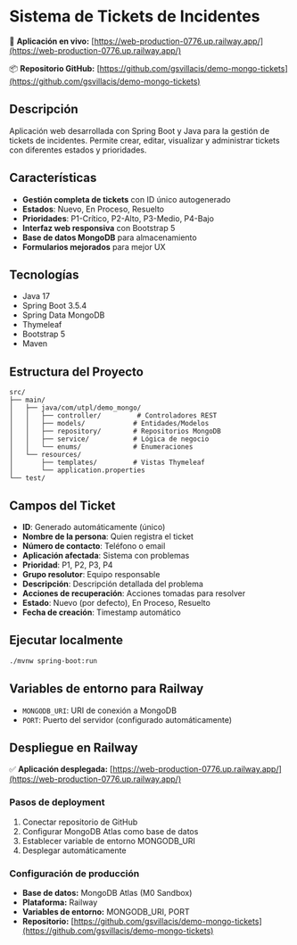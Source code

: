 # Sistema de Tickets de Incidentes

🚀 **Aplicación en vivo:** [https://web-production-0776.up.railway.app/](https://web-production-0776.up.railway.app/)

📦 **Repositorio GitHub:** [https://github.com/gsvillacis/demo-mongo-tickets](https://github.com/gsvillacis/demo-mongo-tickets)

## Descripción

Aplicación web desarrollada con Spring Boot y Java para la gestión de tickets de incidentes. Permite crear, editar, visualizar y administrar tickets con diferentes estados y prioridades.

## Características

- **Gestión completa de tickets** con ID único autogenerado
- **Estados**: Nuevo, En Proceso, Resuelto
- **Prioridades**: P1-Crítico, P2-Alto, P3-Medio, P4-Bajo
- **Interfaz web responsiva** con Bootstrap 5
- **Base de datos MongoDB** para almacenamiento
- **Formularios mejorados** para mejor UX

## Tecnologías

- Java 17
- Spring Boot 3.5.4
- Spring Data MongoDB
- Thymeleaf
- Bootstrap 5
- Maven

## Estructura del Proyecto

```text
src/
├── main/
│   ├── java/com/utpl/demo_mongo/
│   │   ├── controller/         # Controladores REST
│   │   ├── models/            # Entidades/Modelos
│   │   ├── repository/        # Repositorios MongoDB
│   │   ├── service/           # Lógica de negocio
│   │   └── enums/             # Enumeraciones
│   └── resources/
│       ├── templates/         # Vistas Thymeleaf
│       └── application.properties
└── test/
```

## Campos del Ticket

- **ID**: Generado automáticamente (único)
- **Nombre de la persona**: Quien registra el ticket
- **Número de contacto**: Teléfono o email
- **Aplicación afectada**: Sistema con problemas
- **Prioridad**: P1, P2, P3, P4
- **Grupo resolutor**: Equipo responsable
- **Descripción**: Descripción detallada del problema
- **Acciones de recuperación**: Acciones tomadas para resolver
- **Estado**: Nuevo (por defecto), En Proceso, Resuelto
- **Fecha de creación**: Timestamp automático

## Ejecutar localmente

```bash
./mvnw spring-boot:run
```

## Variables de entorno para Railway

- `MONGODB_URI`: URI de conexión a MongoDB
- `PORT`: Puerto del servidor (configurado automáticamente)

## Despliegue en Railway

✅ **Aplicación desplegada:** [https://web-production-0776.up.railway.app/](https://web-production-0776.up.railway.app/)

### Pasos de deployment

1. Conectar repositorio de GitHub
2. Configurar MongoDB Atlas como base de datos
3. Establecer variable de entorno MONGODB_URI
4. Desplegar automáticamente

### Configuración de producción

- **Base de datos:** MongoDB Atlas (M0 Sandbox)
- **Plataforma:** Railway
- **Variables de entorno:** MONGODB_URI, PORT
- **Repositorio:** [https://github.com/gsvillacis/demo-mongo-tickets](https://github.com/gsvillacis/demo-mongo-tickets)
